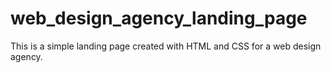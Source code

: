 # web_design_agency_landing_page
This is a simple landing page created with HTML and CSS for a web design agency.
